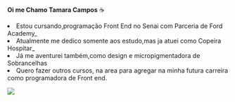 **Oi me Chamo Tamara Campos** :coffee:

<li> Estou cursando,programação Front End no Senai com Parceria de Ford Academy_



<li>Atualmente me dedico somente aos estudo,mas ja atuei como Copeira Hospitar_



<li> Já me aventurei também,como design e micropigmentadora de Sobrancelhas



<li>Quero fazer outros cursos, na area para agregar na minha futura carreira como programadora de Front end.



<p align="left">
    <img src="https://img.wallpapic-br.com/i4238-823-247/medium/para-monitores-duplos-computador-portatil-teclado-de-tecnologia-imagem-de-fundo.jpg">
    
    




